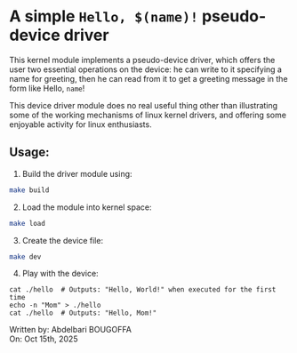 # A simple `Hello, $(name)!` pseudo-device driver

This kernel module implements a pseudo-device driver,
which offers the user two essential operations on the 
device: he can write to it specifying a name for greeting,
then he can read from it to get a greeting message in the
form like Hello, `name`!

This device driver module does no real useful thing other
than illustrating some of the working mechanisms of linux
kernel drivers, and offering some enjoyable activity for
linux enthusiasts.

## Usage:

1. Build the driver module using:
```bash
make build
```

2. Load the module into kernel space:
```bash
make load
```

3. Create the device file:
```bash
make dev
```

4. Play with the device:
```
cat ./hello  # Outputs: "Hello, World!" when executed for the first time
echo -n "Mom" > ./hello
cat ./hello  # Outputs: "Hello, Mom!"
```

Written by: Abdelbari BOUGOFFA \
On: Oct 15th, 2025
